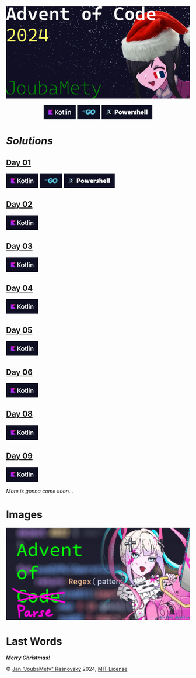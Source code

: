 [![Advent Of Code 2024, Joubamety (Ame-Cha with Xmas cap & French flag painted on her left cheek)](/media/banner-readme.webp)](https://adventofcode.com/)

<p align="center">
    <a href="/src/kotlin/kotlin.md"><img src="media/badge-kotlin.webp" style="height: 40px;"></a>
    <a href="/src/go/go.md"><img src="media/badge-go.webp" style="height: 40px;"></a>
    <a href="/src/powershell/powershell.md"><img src="media/badge-powershell.webp" style="height: 40px;"></a>
</p>

# *Solutions*

## [**Day 01**](https://adventofcode.com/2024/day/1)

<p>
    <a href="/src/kotlin/src/01.kt"><img src="media/badge-kotlin.webp" style="height: 40px;"></a>
    <a href="/src/go/01/01.go"><img src="media/badge-go.webp" style="height: 40px;"></a>
    <a href="/src/powershell/01.ps1"><img src="media/badge-powershell.webp" style="height: 40px;"></a>
</p>

## [**Day 02**](https://adventofcode.com/2024/day/2)

<p>
    <a href="/src/kotlin/src/02.kt"><img src="media/badge-kotlin.webp" style="height: 40px;"></a>
</p>

## [**Day 03**](https://adventofcode.com/2024/day/3)

<p>
    <a href="/src/kotlin/src/03.kt"><img src="media/badge-kotlin.webp" style="height: 40px;"></a>
</p>

## [**Day 04**](https://adventofcode.com/2024/day/4)

<p>
    <a href="/src/kotlin/src/04.kt"><img src="media/badge-kotlin.webp" style="height: 40px;"></a>
</p>

## [**Day 05**](https://adventofcode.com/2024/day/5)

<p>
    <a href="/src/kotlin/src/05.kt"><img src="media/badge-kotlin.webp" style="height: 40px;"></a>
</p>

## [**Day 06**](https://adventofcode.com/2024/day/6)

<p>
    <a href="/src/kotlin/src/06.kt"><img src="media/badge-kotlin.webp" style="height: 40px;"></a>
</p>

## [**Day 08**](https://adventofcode.com/2024/day/8)

<p>
    <a href="/src/kotlin/src/08.kt"><img src="media/badge-kotlin.webp" style="height: 40px;"></a>
</p>

## [**Day 09**](https://adventofcode.com/2024/day/9)

<p>
    <a href="/src/kotlin/src/09.kt"><img src="media/badge-kotlin.webp" style="height: 40px;"></a>
</p>

*More is gonna come soon...*

# Images

![truly Advent of Parse](/media/advent-of-parse.webp)

# Last Words

***Merry Christmas!***

©️ [Jan "JoubaMety" Rašnovský](https://joubamety.com) 2024, [MIT License](/LICENSE)